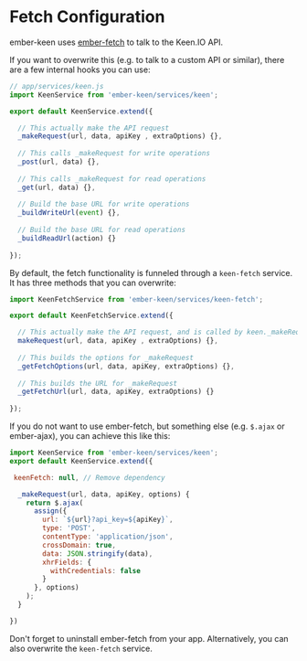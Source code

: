 # Fetch Configuration

ember-keen uses [ember-fetch](https://github.com/ember-cli/ember-fetch) to talk to the Keen.IO API.

If you want to overwrite this (e.g. to talk to a custom API or similar), there are a few internal hooks you can use:

```js
// app/services/keen.js
import KeenService from 'ember-keen/services/keen';

export default KeenService.extend({

  // This actually make the API request
  _makeRequest(url, data, apiKey , extraOptions) {},
  
  // This calls _makeRequest for write operations
  _post(url, data) {},
  
  // This calls _makeRequest for read operations
  _get(url, data) {},
  
  // Build the base URL for write operations
  _buildWriteUrl(event) {},
  
  // Build the base URL for read operations
  _buildReadUrl(action) {}
  
});
```

By default, the fetch functionality is funneled through a `keen-fetch` service. It has three methods that you can overwrite:

```js
import KeenFetchService from 'ember-keen/services/keen-fetch';

export default KeenFetchService.extend({

  // This actually make the API request, and is called by keen._makeRequest
  makeRequest(url, data, apiKey , extraOptions) {},
  
  // This builds the options for _makeRequest
  _getFetchOptions(url, data, apiKey, extraOptions) {},
  
  // This builds the URL for _makeRequest
  _getFetchUrl(url, data, apiKey, extraOptions) {}
  
});
```

If you do not want to use ember-fetch, but something else (e.g. `$.ajax` or ember-ajax), you can achieve this like this:

```js
import KeenService from 'ember-keen/services/keen';
export default KeenService.extend({

 keenFetch: null, // Remove dependency

  _makeRequest(url, data, apiKey, options) {
    return $.ajax(
      assign({
        url: `${url}?api_key=${apiKey}`,
        type: 'POST',
        contentType: 'application/json',
        crossDomain: true,
        data: JSON.stringify(data),
        xhrFields: {
          withCredentials: false
        }
      }, options)
    );
  }

})
```

Don't forget to uninstall ember-fetch from your app. Alternatively, you can also overwrite the `keen-fetch` service.
